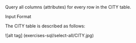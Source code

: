 Query all columns (attributes) for every row in the CITY table.

Input Format

The CITY table is described as follows: 

![alt tag] (exercises-sql/select-all/CITY.jpg)
